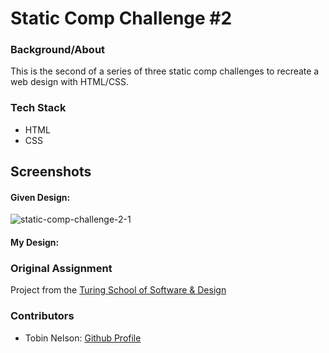 # Static Comp Challenge #2

### Background/About

This is the second of a series of three static comp challenges to recreate a web design with HTML/CSS.

### Tech Stack

* HTML
* CSS


## Screenshots

#### Given Design:
![static-comp-challenge-2-1](https://user-images.githubusercontent.com/32209705/42833203-b872243c-89b0-11e8-975b-ff90d2fa0154.jpg)

#### My Design:


### Original Assignment

Project from the [Turing School of Software & Design](https://turing.io/)

### Contributors

* Tobin Nelson: [Github Profile](https://github.com/Tobin-jn)
